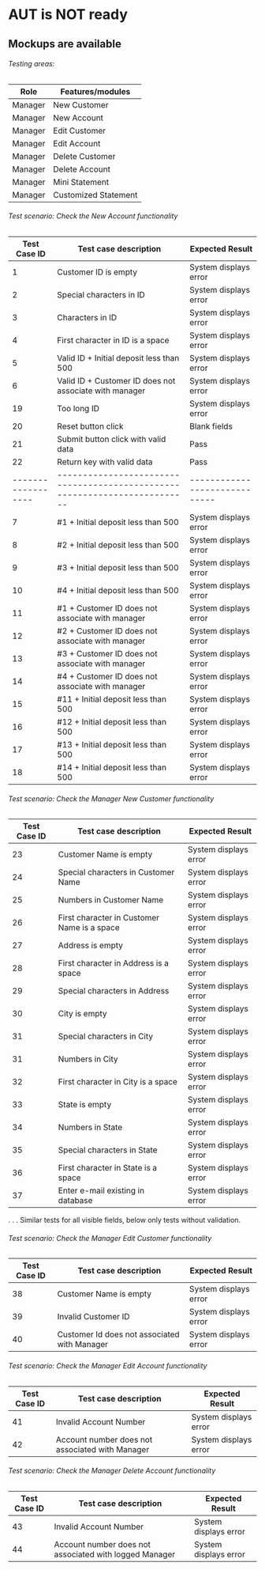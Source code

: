 # AUT is NOT ready
## Mockups are available 

###### Testing areas:
| Role | Features/modules |
|--------------|-----------------------|
|Manager|New Customer|*
|Manager|New Account|*
|Manager|Edit Customer|
|Manager|Edit Account|
|Manager|Delete Customer|
|Manager|Delete Account|
|Manager|Mini Statement|
|Manager|Customized Statement|

###### Test scenario: Check the New Account functionality

| Test Case ID | Test case description | Expected Result	|
|--------------|-----------------------|------------------- |
|1                  |Customer ID is empty| System displays error
|2                  |Special characters in ID| System displays error
|3              	|Characters in ID| System displays error
|4              	|First character in ID is a space| System displays error
|5              	|Valid ID + Initial deposit less than 500| System displays error
|6              	|Valid ID + Customer ID does not associate with manager| System displays error
|19              	|Too long ID| System displays error
|20              	|Reset button click| Blank fields
|21              	|Submit button click with valid data| Pass
|22              	|Return key with valid data| Pass
|------------------|--------------------------------------------------------------------------| -----------------------------
|7              	|#1 + Initial deposit less than 500 | System displays error
|8              	|#2 + Initial deposit less than 500 | System displays error
|9              	|#3 + Initial deposit less than 500 | System displays error
|10              	|#4 + Initial deposit less than 500 | System displays error
|11              	|#1 + Customer ID does not associate with manager | System displays error
|12              	|#2 + Customer ID does not associate with manager | System displays error
|13              	|#3 + Customer ID does not associate with manager | System displays error
|14              	|#4 + Customer ID does not associate with manager | System displays error
|15              	|#11 + Initial deposit less than 500 | System displays error
|16              	|#12 + Initial deposit less than 500 | System displays error
|17              	|#13 + Initial deposit less than 500 | System displays error
|18              	|#14 + Initial deposit less than 500 | System displays error

###### Test scenario: Check the Manager New Customer functionality

| Test Case ID | Test case description | Expected Result	|
|--------------|-----------------------|------------------- |
|23              |Customer Name is empty| System displays error
|24              |Special characters in Customer Name| System displays error
|25              |Numbers in Customer Name| System displays error
|26              |First character in Customer Name is a space| System displays error
|27              |Address is empty| System displays error
|28              |First character in Address is a space| System displays error
|29              |Special characters in Address| System displays error
|30              |City is empty| System displays error
|31              |Special characters in City| System displays error
|31              |Numbers in City| System displays error
|32              |First character in City is a space| System displays error
|33              |State is empty| System displays error
|34              |Numbers in State| System displays error
|35              |Special characters in State| System displays error
|36              |First character in State is a space| System displays error
|37              |Enter e-mail existing in database| System displays error

. . . Similar tests for all visible fields, below only tests without validation.

###### Test scenario: Check the Manager Edit Customer functionality

| Test Case ID | Test case description | Expected Result	|
|--------------|-----------------------|------------------- |
|38             |Customer Name is empty| System displays error
|39             |Invalid Customer ID| System displays error
|40             |Customer Id does not associated with Manager| System displays error

###### Test scenario: Check the Manager Edit Account functionality

| Test Case ID | Test case description | Expected Result	|
|--------------|-----------------------|------------------- |
|41             |Invalid Account Number| System displays error
|42             |Account number does not associated with Manager| System displays error

###### Test scenario: Check the Manager Delete Account functionality

| Test Case ID | Test case description | Expected Result	|
|--------------|-----------------------|------------------- |
|43             |Invalid Account Number| System displays error
|44             |Account number does not associated with logged Manager| System displays error
